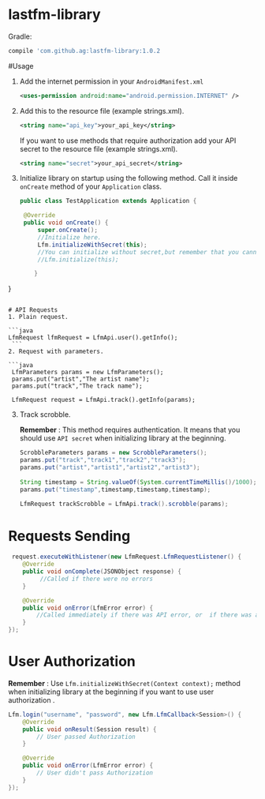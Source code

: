 # lastfm-library
Gradle:
```groovy
compile 'com.github.ag:lastfm-library:1.0.2
```
#Usage
1. Add the internet permission in your `AndroidManifest.xml`

   ```xml
   <uses-permission android:name="android.permission.INTERNET" /> 
   ```

1. Add this to the resource file (example strings.xml).

   ```xml
   <string name="api_key">your_api_key</string>
   ```
   If you want to use methods that require authorization add your API secret to the resource file (example strings.xml).
   ```xml
   <string name="secret">your_api_secret</string>
   ```
   
2. Initialize library on startup using the following method. Call it inside `onCreate` method of your `Application` class.
   ```java
   public class TestApplication extends Application {

    @Override
    public void onCreate() {
        super.onCreate();
        //Initialize here.
        Lfm.initializeWithSecret(this);
        //You can initialize without secret,but remember that you cannot use methods that require authentication.
        //Lfm.initialize(this);

       }
  }
   ```
   
# API Requests
1. Plain request.

   ```java
   LfmRequest lfmRequest = LfmApi.user().getInfo();
    ```
2. Request with parameters.

   ```java
    LfmParameters params = new LfmParameters();
    params.put("artist","The artist name");
    params.put("track","The track name");
        
    LfmRequest request = LfmApi.track().getInfo(params);
   ```
3. Track scrobble.
   
   **Remember** : This method requires authentication.
   It means that you should use `API secret` when initializing library at the beginning.
   ```java
   ScrobbleParameters params = new ScrobbleParameters();
   params.put("track","track1","track2","track3");
   params.put("artist","artist1","artist2","artist3");
        
   String timestamp = String.valueOf(System.currentTimeMillis()/1000);
   params.put("timestamp",timestamp,timestamp,timestamp);
        
   LfmRequest trackScrobble = LfmApi.track().scrobble(params);
   ```
# Requests Sending
```java
 request.executeWithListener(new LfmRequest.LfmRequestListener() {
    @Override
    public void onComplete(JSONObject response) {
         //Called if there were no errors
    }

    @Override
    public void onError(LfmError error) {
        //Called immediately if there was API error, or  if there was an HTTP error
    }
});
```
# User Authorization
**Remember** : Use `Lfm.initializeWithSecret(Context context);` method when initializing library at the beginning if you want to use user authorization .
```java
Lfm.login("username", "password", new Lfm.LfmCallback<Session>() {
    @Override
    public void onResult(Session result) {
        // User passed Authorization      
    }

    @Override
    public void onError(LfmError error) {
        // User didn't pass Authorization
    }
});
```
